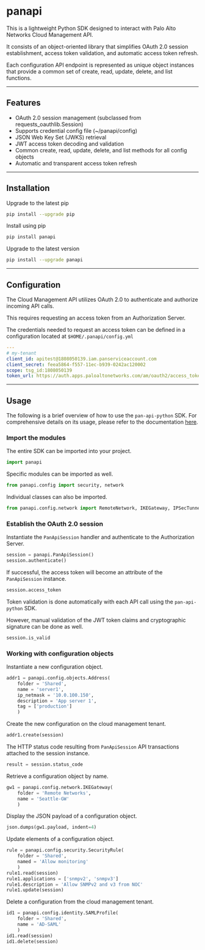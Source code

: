 # panapi

This is a lightweight Python SDK designed to interact with
Palo Alto Networks Cloud Management API.

It consists of an object-oriented library that simplifies
OAuth 2.0 session establishment, access token validation,
and automatic access token refresh.

Each configuration API endpoint is represented as unique object instances
that provide a common set of create, read, update, delete, and list functions.

---

## Features

- OAuth 2.0 session management (subclassed from requests_oauthlib.Session)
- Supports credential config file (~/panapi/config)
- JSON Web Key Set (JWKS) retrieval
- JWT access token decoding and validation
- Common create, read, update, delete, and list methods for all config objects
- Automatic and transparent access token refresh

---

## Installation

Upgrade to the latest pip

```bash
pip install --upgrade pip
```

Install using pip

```bash
pip install panapi
```

Upgrade to the latest version

```bash
pip install --upgrade panapi
```

---

## Configuration

The Cloud Management API utilizes OAuth 2.0 to authenticate and authorize
incoming API calls.

This requires requesting an access token from an Authorization Server.

The credentials needed to request an access token can be defined in a
configuration located at `$HOME/.panapi/config.yml`

```yaml
---
# my-tenant
client_id: apitest@1808050139.iam.panserviceaccount.com
client_secret: feea5864-f557-11ec-b939-0242ac120002
scope: tsg_id:1808050139
token_url: https://auth.apps.paloaltonetworks.com/am/oauth2/access_token
```

---

## Usage

The following is a brief overview of how to use the `pan-api-python` SDK.
For comprehensive details on its usage, please refer to the documentation
[here](https://www.lipsum.com).

### Import the modules

The entire SDK can be imported into your project.

```py
import panapi
```

Specific modules can be imported as well.

```py
from panapi.config import security, network
```

Individual classes can also be imported.

```py
from panapi.config.network import RemoteNetwork, IKEGateway, IPSecTunnel
```

### Establish the OAuth 2.0 session

Instantiate the `PanApiSession` handler and authenticate to the Authorization Server.

```py
session = panapi.PanApiSession()
session.authenticate()
```

If successful, the access token will become an attribute of the `PanApiSession` instance.

```py
session.access_token
```

Token validation is done automatically with each API call using
the `pan-api-python` SDK.

However, manual validation of the JWT token claims and cryptographic signature
can be done as well.

```py
session.is_valid
```

### Working with configuration objects

Instantiate a new configuration object.

```py
addr1 = panapi.config.objects.Address(
    folder = 'Shared',
    name = 'server1',
    ip_netmask = '10.0.100.150',
    description = 'App server 1',
    tag = ['production']
    )
```

Create the new configuration on the cloud management tenant.

```py
addr1.create(session)
```

The HTTP status code resulting from `PanApiSession` API transactions
attached to the session instance.

```py
result = session.status_code
```

Retrieve a configuration object by name.

```py
gw1 = panapi.config.network.IKEGateway(
    folder = 'Remote Networks',
    name = 'Seattle-GW'
    )
```

Display the JSON payload of a configuration object.

```py
json.dumps(gw1.payload, indent=4)
```

Update elements of a configuration object.

```py
rule = panapi.config.security.SecurityRule(
    folder = 'Shared',
    named = 'Allow monitoring'
    )
rule1.read(session)
rule1.applications = ['snmpv2', 'snmpv3']
rule1.description = 'Allow SNMPv2 and v3 from NOC'
rule1.update(session)
```

Delete a configuration from the cloud management tenant.

```py
id1 = panapi.config.identity.SAMLProfile(
    folder = 'Shared',
    name = 'AD-SAML'
    )
id1.read(session)
id1.delete(session)
```
